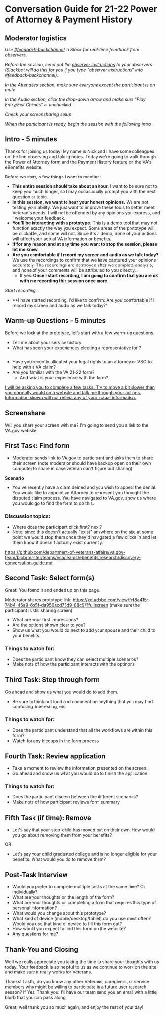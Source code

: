 # Conversation Guide for 21-22 Power of Attorney & Payment History 

## Moderator logistics

*Use [#feedback-backchannel](https://dsva.slack.com/messages/C40B45NJK/details/) in Slack for real-time feedback from observers.*

*Before the session, send out the [observer instructions](https://github.com/department-of-veterans-affairs/va.gov-team/blob/master/platform/research/during-research/howto-observer-instructions.md) to your observers (Slackbot will do this for you if you type "observer instructions" into #feedback-backchannel).*

*In the Attendees section, make sure everyone except the participant is on mute*

*In the Audio section, click the drop-down arrow and make sure "Play Entry/Exit Chimes" is unchecked*

*Check your screensharing setup*

*When the participant is ready, begin the session with the following intro*

## Intro - 5 minutes

Thanks for joining us today! My name is Nick and I have some colleagues on the line observing and taking notes. Today we're going to walk through the Power of Attorney form and the Payment History feature on the VA's eBenefits website. 

Before we start, a few things I want to mention:

- **This entire session should take about an hour.** I want to be sure not to keep you much longer, so I may occasionally prompt you with the next question or topic.
- **In this session, we want to hear your honest opinions.** We are not testing your ability. We just want to improve these tools to better meet Veteran's needs. I will not be offended by any opinions you express, and I welcome your feedback.
- **You'll be interacting with a prototype.** This is a demo tool that may not function exactly the way you expect. Some areas of the prototype will be clickable, and some will not. Since it's a demo, none of your actions will affect your actual VA information or benefits.
- **If for any reason and at any time you want to stop the session, please let me know.** 
- **Are you comfortable if I record my screen and audio as we talk today?** We use the recordings to confirm that we have captured your opinions accurately. The recordings are destroyed after we complete analysis, and none of your comments will be attributed to you directly. 
    - If yes: **Once I start recording, I am going to confirm that you are ok with me recording this session once more.** 

*Start recording.*

- **I have started recording. I'd like to confirm: Are you comfortable if I record my screen and audio as we talk today?" 

## Warm-up Questions - 5 minutes

Before we look at the prototype, let’s start with a few warm-up questions.

- Tell me about your service history.
- What has been your experiences electing a representative for ?

## 
- Have you recently allicated your legal rights to an attorney or VSO to help with a VA claim?
- Are you familiar with the VA 21-22 form? 
    - And what is your experience with the form?
    
[I will be asking you to complete a few tasks. Try to move a bit slower than you normally would on a website and talk me through your actions. Information shown will not reflect any of your actual information.]()

## Screenshare
Will you share your screen with me? I'm going to send you a link to the VA.gov website.

## First Task: Find form
- Moderator sends link to VA.gov to participant and asks them to share their screen (note moderator should have backup open on their own computer to share in case veteran can't figure out sharing)

**Scenario**

- You've recently have a claim deined and you wish to appeal the denial.  You would like to appoint an Attorney to represent you throught the disputed claim process. You have navigated to VA.gov, show us where you would go to find the form to do this.

### Discussion topics:
- Where does the participant click first? next?
- Note: since this doesn't actually "exist" anywhere on the site at some point we would stop them once they'd navigated a few clicks in and let them know it doesn't actually exist currently.


https://github.com/department-of-veterans-affairs/va.gov-team/blob/master/teams/vsa/teams/ebenefits/research/discovery-conversation-guide.md


## Second Task: Select form(s)

Great! You found it and ended up on this page. 

Moderator shares prototype link: https://xd.adobe.com/view/fef8a415-74b4-45a9-6b5f-da956acd75d9-88c9/?fullscreen (make sure the participant is still sharing screen)
- What are your first impressions? 
- Are the options shown clear to you?
- Show us what you would do next to add your spouse and their child to your benefits.

### Things to watch for:
- Does the participant know they can select multiple scenarios?
- Make note of how the participant interacts with the optinons

## Third Task: Step through form

Go ahead and show us what you would do to add them.
- Be sure to think out loud and comment on anything that you may find confusing, interesting, etc.

### Things to watch for:
- Does the participant understand that all the workflows are within this form? 
- Watch for any hiccups in the form process

## Fourth Task: Review application

- Take a moment to review the information presented on the screen. 
- Go ahead and show us what you would do to finish the application.

### Things to watch for:
- Does the participant discern between the different scenarios?
- Make note of how participant reviews form summary

## Fifth Task (if time): Remove

- Let's say that your step-child has moved out on their own. How would you go about removing them from your benefits?

OR

- Let's say your child graduated college and is no longer eligible for your benefits. What would you do to remove them?

## Post-Task Interview
- Would you prefer to complete multiple tasks at the same time? Or individually?
- What are your thoughts on the length of the form? 
- What are your thoughts on completing a form that requires this type of personal information?
- What would you change about this prototype?
- What kind of device (mobile/desktop/tablet) do you use most often? Would you use that kind of device to fill this form out?
- How would you expect to find this form on the website?
- Any questions for me? 

## Thank-You and Closing 

Well we really appreciate you taking the time to share your thoughts with us today. Your feedback is so helpful to us as we continue to work on the site and make sure it really works for Veterans.

Thanks! Lastly, do you know any other Veterans, caregivers, or service members who might be willing to participate in a future user research sesson? 
    If Yes: Thank you! I'll have our team send you an email with a little blurb that you can pass along. 

Great, well thank you so much again, and enjoy the rest of your day!
